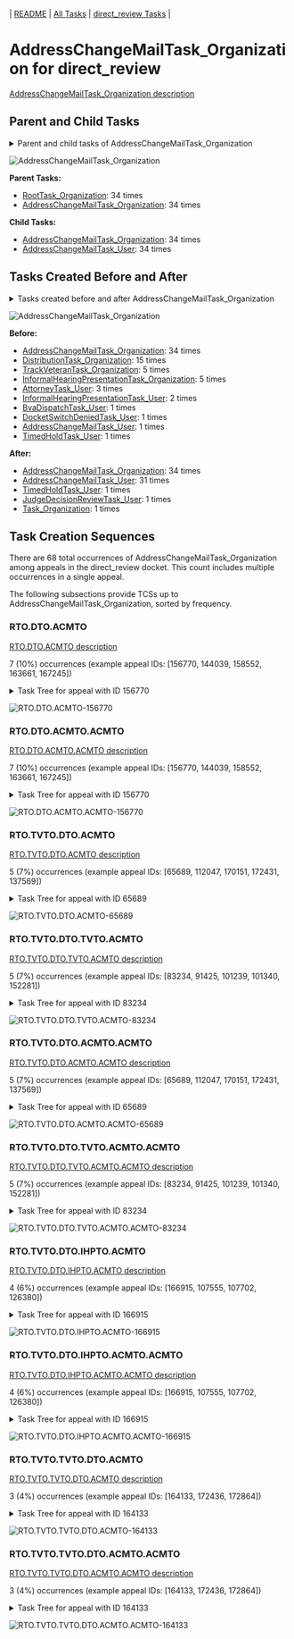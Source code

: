 <!-- DO NOT EDIT THIS FILE.  This file is autogenerated. -->
| [README](../README.md) | [All Tasks](../alltasks.md) | [direct_review Tasks](tasklist.md) |

# AddressChangeMailTask_Organization for direct_review

[AddressChangeMailTask_Organization description](../descr/AddressChangeMailTask_Organization.md)

## Parent and Child Tasks

<details><summary markdown='span'>Parent and child tasks of AddressChangeMailTask_Organization
</summary>

```
digraph G {
rankdir=LR;
node [shape=box]
"AddressChangeMailTask_Organization" -> "AddressChangeMailTask_User" [label=34]
"AddressChangeMailTask_Organization" -> "AddressChangeMailTask_Organization" [label=34]
"RootTask_Organization" -> "AddressChangeMailTask_Organization" [label=34]
"AddressChangeMailTask_Organization" -> "AddressChangeMailTask_Organization" [label=34]
}
```
</details>

![AddressChangeMailTask_Organization](dot/AddressChangeMailTask_Organization-parentchild.dot.png)

**Parent Tasks:**

   * [RootTask_Organization](RootTask_Organization.md): 34 times
   * [AddressChangeMailTask_Organization](AddressChangeMailTask_Organization.md): 34 times

**Child Tasks:**

   * [AddressChangeMailTask_Organization](AddressChangeMailTask_Organization.md): 34 times
   * [AddressChangeMailTask_User](AddressChangeMailTask_User.md): 34 times

## Tasks Created Before and After

<details><summary markdown='span'>Tasks created before and after AddressChangeMailTask_Organization</summary>

```
digraph G {
rankdir=LR;

"AddressChangeMailTask_Organization" -> "AddressChangeMailTask_Organization" [label=34]
"AddressChangeMailTask_Organization" -> "AddressChangeMailTask_User" [label=31]
"AddressChangeMailTask_Organization" -> "TimedHoldTask_User" [label=1]
"AddressChangeMailTask_Organization" -> "Task_Organization" [label=1]
"AddressChangeMailTask_Organization" -> "JudgeDecisionReviewTask_User" [label=1]
"AddressChangeMailTask_Organization" -> "AddressChangeMailTask_Organization" [label=34]
"DistributionTask_Organization" -> "AddressChangeMailTask_Organization" [label=15]
"TrackVeteranTask_Organization" -> "AddressChangeMailTask_Organization" [label=5]
"InformalHearingPresentationTask_Organization" -> "AddressChangeMailTask_Organization" [label=5]
"AttorneyTask_User" -> "AddressChangeMailTask_Organization" [label=3]
"InformalHearingPresentationTask_User" -> "AddressChangeMailTask_Organization" [label=2]
"TimedHoldTask_User" -> "AddressChangeMailTask_Organization" [label=1]
"DocketSwitchDeniedTask_User" -> "AddressChangeMailTask_Organization" [label=1]
"BvaDispatchTask_User" -> "AddressChangeMailTask_Organization" [label=1]
"AddressChangeMailTask_User" -> "AddressChangeMailTask_Organization" [label=1]
}
```
</details>

![AddressChangeMailTask_Organization](dot/AddressChangeMailTask_Organization.dot.png)

**Before:**

   * [AddressChangeMailTask_Organization](AddressChangeMailTask_Organization.md): 34 times
   * [DistributionTask_Organization](DistributionTask_Organization.md): 15 times
   * [TrackVeteranTask_Organization](TrackVeteranTask_Organization.md): 5 times
   * [InformalHearingPresentationTask_Organization](InformalHearingPresentationTask_Organization.md): 5 times
   * [AttorneyTask_User](AttorneyTask_User.md): 3 times
   * [InformalHearingPresentationTask_User](InformalHearingPresentationTask_User.md): 2 times
   * [BvaDispatchTask_User](BvaDispatchTask_User.md): 1 times
   * [DocketSwitchDeniedTask_User](DocketSwitchDeniedTask_User.md): 1 times
   * [AddressChangeMailTask_User](AddressChangeMailTask_User.md): 1 times
   * [TimedHoldTask_User](TimedHoldTask_User.md): 1 times

**After:**

   * [AddressChangeMailTask_Organization](AddressChangeMailTask_Organization.md): 34 times
   * [AddressChangeMailTask_User](AddressChangeMailTask_User.md): 31 times
   * [TimedHoldTask_User](TimedHoldTask_User.md): 1 times
   * [JudgeDecisionReviewTask_User](JudgeDecisionReviewTask_User.md): 1 times
   * [Task_Organization](Task_Organization.md): 1 times

## Task Creation Sequences

There are 68 total occurrences of AddressChangeMailTask_Organization among appeals in the direct_review docket.  This count includes multiple occurrences in a single appeal.

The following subsections provide TCSs up to AddressChangeMailTask_Organization, sorted by frequency.

### RTO.DTO.ACMTO

[RTO.DTO.ACMTO description](../descr/RTO.DTO.ACMTO.md)

7 (10%) occurrences (example appeal IDs: [156770, 144039, 158552, 163661, 167245])

<details><summary markdown='span'>Task Tree for appeal with ID 156770</summary>

```
@startuml
skinparam {
  ObjectBorderColor #555
  ObjectBorderThickness 0
  ObjectFontStyle bold
  ObjectFontSize 14
  ObjectAttributeFontColor #333
  ObjectAttributeFontSize 12
}
  object 0.RootTask #8dd3c7 {
Organization
}
  object 1.DistributionTask #ffffb3 {
Organization
}
  object 2.AddressChangeMailTask #d9d9d9 {
Organization  <back:white>    </back>
}
  object 3.AddressChangeMailTask #d9d9d9 {
Organization  <back:white>    </back>
}
  object 4.AddressChangeMailTask #d9d9d9 {
User
}
  object 5.TrackVeteranTask #bebada {
Organization
}
  object 6.InformalHearingPresentationTask #fdb462 {
Organization
}
  object 7.TrackVeteranTask #bebada {
Organization
}
0.RootTask -- 1.DistributionTask
0.RootTask -- 2.AddressChangeMailTask
2.AddressChangeMailTask -- 3.AddressChangeMailTask
3.AddressChangeMailTask -- 4.AddressChangeMailTask
0.RootTask -- 5.TrackVeteranTask
1.DistributionTask -- 6.InformalHearingPresentationTask
0.RootTask -- 7.TrackVeteranTask
@enduml
```
</details>

![RTO.DTO.ACMTO-156770](uml/RTO.DTO.ACMTO-156770.png)

### RTO.DTO.ACMTO.ACMTO

[RTO.DTO.ACMTO.ACMTO description](../descr/RTO.DTO.ACMTO.ACMTO.md)

7 (10%) occurrences (example appeal IDs: [156770, 144039, 158552, 163661, 167245])

<details><summary markdown='span'>Task Tree for appeal with ID 156770</summary>

```
@startuml
skinparam {
  ObjectBorderColor #555
  ObjectBorderThickness 0
  ObjectFontStyle bold
  ObjectFontSize 14
  ObjectAttributeFontColor #333
  ObjectAttributeFontSize 12
}
  object 0.RootTask #8dd3c7 {
Organization
}
  object 1.DistributionTask #ffffb3 {
Organization
}
  object 2.AddressChangeMailTask #d9d9d9 {
Organization  <back:white>    </back>
}
  object 3.AddressChangeMailTask #d9d9d9 {
Organization  <back:white>    </back>
}
  object 4.AddressChangeMailTask #d9d9d9 {
User
}
  object 5.TrackVeteranTask #bebada {
Organization
}
  object 6.InformalHearingPresentationTask #fdb462 {
Organization
}
  object 7.TrackVeteranTask #bebada {
Organization
}
0.RootTask -- 1.DistributionTask
0.RootTask -- 2.AddressChangeMailTask
2.AddressChangeMailTask -- 3.AddressChangeMailTask
3.AddressChangeMailTask -- 4.AddressChangeMailTask
0.RootTask -- 5.TrackVeteranTask
1.DistributionTask -- 6.InformalHearingPresentationTask
0.RootTask -- 7.TrackVeteranTask
@enduml
```
</details>

![RTO.DTO.ACMTO.ACMTO-156770](uml/RTO.DTO.ACMTO.ACMTO-156770.png)

### RTO.TVTO.DTO.ACMTO

[RTO.TVTO.DTO.ACMTO description](../descr/RTO.TVTO.DTO.ACMTO.md)

5 (7%) occurrences (example appeal IDs: [65689, 112047, 170151, 172431, 137569])

<details><summary markdown='span'>Task Tree for appeal with ID 65689</summary>

```
@startuml
skinparam {
  ObjectBorderColor #555
  ObjectBorderThickness 0
  ObjectFontStyle bold
  ObjectFontSize 14
  ObjectAttributeFontColor #333
  ObjectAttributeFontSize 12
}
  object 0.RootTask #8dd3c7 {
Organization
}
  object 1.TrackVeteranTask #bebada {
Organization
}
  object 2.DistributionTask #ffffb3 {
Organization
}
  object 3.AddressChangeMailTask #d9d9d9 {
Organization  <back:white>    </back>
}
  object 4.AddressChangeMailTask #d9d9d9 {
Organization  <back:white>    </back>
}
  object 5.AddressChangeMailTask #d9d9d9 {
User
}
  object 6.AddressChangeMailTask #d9d9d9 {
User
}
  object 7.JudgeAssignTask #ccebc5 {
User
}
  object 8.JudgeDecisionReviewTask #d9d9d9 {
User
}
  object 9.AttorneyTask #bc80bd {
User
}
  object 10.BvaDispatchTask #b3de69 {
Organization
}
  object 11.BvaDispatchTask #b3de69 {
User
}
0.RootTask -- 1.TrackVeteranTask
0.RootTask -- 2.DistributionTask
0.RootTask -- 3.AddressChangeMailTask
3.AddressChangeMailTask -- 4.AddressChangeMailTask
4.AddressChangeMailTask -- 5.AddressChangeMailTask
4.AddressChangeMailTask -- 6.AddressChangeMailTask
0.RootTask -- 7.JudgeAssignTask
0.RootTask -- 8.JudgeDecisionReviewTask
8.JudgeDecisionReviewTask -- 9.AttorneyTask
0.RootTask -- 10.BvaDispatchTask
10.BvaDispatchTask -- 11.BvaDispatchTask
@enduml
```
</details>

![RTO.TVTO.DTO.ACMTO-65689](uml/RTO.TVTO.DTO.ACMTO-65689.png)

### RTO.TVTO.DTO.TVTO.ACMTO

[RTO.TVTO.DTO.TVTO.ACMTO description](../descr/RTO.TVTO.DTO.TVTO.ACMTO.md)

5 (7%) occurrences (example appeal IDs: [83234, 91425, 101239, 101340, 152281])

<details><summary markdown='span'>Task Tree for appeal with ID 83234</summary>

```
@startuml
skinparam {
  ObjectBorderColor #555
  ObjectBorderThickness 0
  ObjectFontStyle bold
  ObjectFontSize 14
  ObjectAttributeFontColor #333
  ObjectAttributeFontSize 12
}
  object 0.RootTask #8dd3c7 {
Organization
}
  object 1.TrackVeteranTask #bebada {
Organization
}
  object 2.DistributionTask #ffffb3 {
Organization
}
  object 3.TrackVeteranTask #bebada {
Organization
}
  object 4.AddressChangeMailTask #d9d9d9 {
Organization  <back:white>    </back>
}
  object 5.AddressChangeMailTask #d9d9d9 {
Organization  <back:white>    </back>
}
  object 6.AddressChangeMailTask #d9d9d9 {
User
}
  object 7.AddressChangeMailTask #d9d9d9 {
User
}
  object 8.JudgeAssignTask #ccebc5 {
User
}
  object 9.JudgeDecisionReviewTask #d9d9d9 {
User
}
  object 10.AttorneyTask #bc80bd {
User
}
  object 11.BvaDispatchTask #b3de69 {
Organization
}
  object 12.BvaDispatchTask #b3de69 {
User
}
  object 13.BvaDispatchTask #b3de69 {
User
}
0.RootTask -- 1.TrackVeteranTask
0.RootTask -- 2.DistributionTask
0.RootTask -- 3.TrackVeteranTask
0.RootTask -- 4.AddressChangeMailTask
4.AddressChangeMailTask -- 5.AddressChangeMailTask
5.AddressChangeMailTask -- 6.AddressChangeMailTask
5.AddressChangeMailTask -- 7.AddressChangeMailTask
0.RootTask -- 8.JudgeAssignTask
0.RootTask -- 9.JudgeDecisionReviewTask
9.JudgeDecisionReviewTask -- 10.AttorneyTask
0.RootTask -- 11.BvaDispatchTask
11.BvaDispatchTask -- 12.BvaDispatchTask
11.BvaDispatchTask -- 13.BvaDispatchTask
@enduml
```
</details>

![RTO.TVTO.DTO.TVTO.ACMTO-83234](uml/RTO.TVTO.DTO.TVTO.ACMTO-83234.png)

### RTO.TVTO.DTO.ACMTO.ACMTO

[RTO.TVTO.DTO.ACMTO.ACMTO description](../descr/RTO.TVTO.DTO.ACMTO.ACMTO.md)

5 (7%) occurrences (example appeal IDs: [65689, 112047, 170151, 172431, 137569])

<details><summary markdown='span'>Task Tree for appeal with ID 65689</summary>

```
@startuml
skinparam {
  ObjectBorderColor #555
  ObjectBorderThickness 0
  ObjectFontStyle bold
  ObjectFontSize 14
  ObjectAttributeFontColor #333
  ObjectAttributeFontSize 12
}
  object 0.RootTask #8dd3c7 {
Organization
}
  object 1.TrackVeteranTask #bebada {
Organization
}
  object 2.DistributionTask #ffffb3 {
Organization
}
  object 3.AddressChangeMailTask #d9d9d9 {
Organization  <back:white>    </back>
}
  object 4.AddressChangeMailTask #d9d9d9 {
Organization  <back:white>    </back>
}
  object 5.AddressChangeMailTask #d9d9d9 {
User
}
  object 6.AddressChangeMailTask #d9d9d9 {
User
}
  object 7.JudgeAssignTask #ccebc5 {
User
}
  object 8.JudgeDecisionReviewTask #d9d9d9 {
User
}
  object 9.AttorneyTask #bc80bd {
User
}
  object 10.BvaDispatchTask #b3de69 {
Organization
}
  object 11.BvaDispatchTask #b3de69 {
User
}
0.RootTask -- 1.TrackVeteranTask
0.RootTask -- 2.DistributionTask
0.RootTask -- 3.AddressChangeMailTask
3.AddressChangeMailTask -- 4.AddressChangeMailTask
4.AddressChangeMailTask -- 5.AddressChangeMailTask
4.AddressChangeMailTask -- 6.AddressChangeMailTask
0.RootTask -- 7.JudgeAssignTask
0.RootTask -- 8.JudgeDecisionReviewTask
8.JudgeDecisionReviewTask -- 9.AttorneyTask
0.RootTask -- 10.BvaDispatchTask
10.BvaDispatchTask -- 11.BvaDispatchTask
@enduml
```
</details>

![RTO.TVTO.DTO.ACMTO.ACMTO-65689](uml/RTO.TVTO.DTO.ACMTO.ACMTO-65689.png)

### RTO.TVTO.DTO.TVTO.ACMTO.ACMTO

[RTO.TVTO.DTO.TVTO.ACMTO.ACMTO description](../descr/RTO.TVTO.DTO.TVTO.ACMTO.ACMTO.md)

5 (7%) occurrences (example appeal IDs: [83234, 91425, 101239, 101340, 152281])

<details><summary markdown='span'>Task Tree for appeal with ID 83234</summary>

```
@startuml
skinparam {
  ObjectBorderColor #555
  ObjectBorderThickness 0
  ObjectFontStyle bold
  ObjectFontSize 14
  ObjectAttributeFontColor #333
  ObjectAttributeFontSize 12
}
  object 0.RootTask #8dd3c7 {
Organization
}
  object 1.TrackVeteranTask #bebada {
Organization
}
  object 2.DistributionTask #ffffb3 {
Organization
}
  object 3.TrackVeteranTask #bebada {
Organization
}
  object 4.AddressChangeMailTask #d9d9d9 {
Organization  <back:white>    </back>
}
  object 5.AddressChangeMailTask #d9d9d9 {
Organization  <back:white>    </back>
}
  object 6.AddressChangeMailTask #d9d9d9 {
User
}
  object 7.AddressChangeMailTask #d9d9d9 {
User
}
  object 8.JudgeAssignTask #ccebc5 {
User
}
  object 9.JudgeDecisionReviewTask #d9d9d9 {
User
}
  object 10.AttorneyTask #bc80bd {
User
}
  object 11.BvaDispatchTask #b3de69 {
Organization
}
  object 12.BvaDispatchTask #b3de69 {
User
}
  object 13.BvaDispatchTask #b3de69 {
User
}
0.RootTask -- 1.TrackVeteranTask
0.RootTask -- 2.DistributionTask
0.RootTask -- 3.TrackVeteranTask
0.RootTask -- 4.AddressChangeMailTask
4.AddressChangeMailTask -- 5.AddressChangeMailTask
5.AddressChangeMailTask -- 6.AddressChangeMailTask
5.AddressChangeMailTask -- 7.AddressChangeMailTask
0.RootTask -- 8.JudgeAssignTask
0.RootTask -- 9.JudgeDecisionReviewTask
9.JudgeDecisionReviewTask -- 10.AttorneyTask
0.RootTask -- 11.BvaDispatchTask
11.BvaDispatchTask -- 12.BvaDispatchTask
11.BvaDispatchTask -- 13.BvaDispatchTask
@enduml
```
</details>

![RTO.TVTO.DTO.TVTO.ACMTO.ACMTO-83234](uml/RTO.TVTO.DTO.TVTO.ACMTO.ACMTO-83234.png)

### RTO.TVTO.DTO.IHPTO.ACMTO

[RTO.TVTO.DTO.IHPTO.ACMTO description](../descr/RTO.TVTO.DTO.IHPTO.ACMTO.md)

4 (6%) occurrences (example appeal IDs: [166915, 107555, 107702, 126380])

<details><summary markdown='span'>Task Tree for appeal with ID 166915</summary>

```
@startuml
skinparam {
  ObjectBorderColor #555
  ObjectBorderThickness 0
  ObjectFontStyle bold
  ObjectFontSize 14
  ObjectAttributeFontColor #333
  ObjectAttributeFontSize 12
}
  object 0.RootTask #8dd3c7 {
Organization
}
  object 1.TrackVeteranTask #bebada {
Organization
}
  object 2.DistributionTask #ffffb3 {
Organization
}
  object 3.InformalHearingPresentationTask #fdb462 {
Organization
}
  object 4.AddressChangeMailTask #d9d9d9 {
Organization  <back:white>    </back>
}
  object 5.AddressChangeMailTask #d9d9d9 {
Organization  <back:white>    </back>
}
  object 6.AddressChangeMailTask #d9d9d9 {
User
}
  object 7.AddressChangeMailTask #d9d9d9 {
User
}
0.RootTask -- 1.TrackVeteranTask
0.RootTask -- 2.DistributionTask
2.DistributionTask -- 3.InformalHearingPresentationTask
0.RootTask -- 4.AddressChangeMailTask
4.AddressChangeMailTask -- 5.AddressChangeMailTask
5.AddressChangeMailTask -- 6.AddressChangeMailTask
5.AddressChangeMailTask -- 7.AddressChangeMailTask
@enduml
```
</details>

![RTO.TVTO.DTO.IHPTO.ACMTO-166915](uml/RTO.TVTO.DTO.IHPTO.ACMTO-166915.png)

### RTO.TVTO.DTO.IHPTO.ACMTO.ACMTO

[RTO.TVTO.DTO.IHPTO.ACMTO.ACMTO description](../descr/RTO.TVTO.DTO.IHPTO.ACMTO.ACMTO.md)

4 (6%) occurrences (example appeal IDs: [166915, 107555, 107702, 126380])

<details><summary markdown='span'>Task Tree for appeal with ID 166915</summary>

```
@startuml
skinparam {
  ObjectBorderColor #555
  ObjectBorderThickness 0
  ObjectFontStyle bold
  ObjectFontSize 14
  ObjectAttributeFontColor #333
  ObjectAttributeFontSize 12
}
  object 0.RootTask #8dd3c7 {
Organization
}
  object 1.TrackVeteranTask #bebada {
Organization
}
  object 2.DistributionTask #ffffb3 {
Organization
}
  object 3.InformalHearingPresentationTask #fdb462 {
Organization
}
  object 4.AddressChangeMailTask #d9d9d9 {
Organization  <back:white>    </back>
}
  object 5.AddressChangeMailTask #d9d9d9 {
Organization  <back:white>    </back>
}
  object 6.AddressChangeMailTask #d9d9d9 {
User
}
  object 7.AddressChangeMailTask #d9d9d9 {
User
}
0.RootTask -- 1.TrackVeteranTask
0.RootTask -- 2.DistributionTask
2.DistributionTask -- 3.InformalHearingPresentationTask
0.RootTask -- 4.AddressChangeMailTask
4.AddressChangeMailTask -- 5.AddressChangeMailTask
5.AddressChangeMailTask -- 6.AddressChangeMailTask
5.AddressChangeMailTask -- 7.AddressChangeMailTask
@enduml
```
</details>

![RTO.TVTO.DTO.IHPTO.ACMTO.ACMTO-166915](uml/RTO.TVTO.DTO.IHPTO.ACMTO.ACMTO-166915.png)

### RTO.TVTO.TVTO.DTO.ACMTO

[RTO.TVTO.TVTO.DTO.ACMTO description](../descr/RTO.TVTO.TVTO.DTO.ACMTO.md)

3 (4%) occurrences (example appeal IDs: [164133, 172436, 172864])

<details><summary markdown='span'>Task Tree for appeal with ID 164133</summary>

```
@startuml
skinparam {
  ObjectBorderColor #555
  ObjectBorderThickness 0
  ObjectFontStyle bold
  ObjectFontSize 14
  ObjectAttributeFontColor #333
  ObjectAttributeFontSize 12
}
  object 0.RootTask #8dd3c7 {
Organization
}
  object 1.TrackVeteranTask #bebada {
Organization
}
  object 2.TrackVeteranTask #bebada {
Organization
}
  object 3.DistributionTask #ffffb3 {
Organization
}
  object 4.AddressChangeMailTask #d9d9d9 {
Organization  <back:white>    </back>
}
  object 5.AddressChangeMailTask #d9d9d9 {
Organization  <back:white>    </back>
}
  object 6.AddressChangeMailTask #d9d9d9 {
User
}
  object 7.AddressChangeMailTask #d9d9d9 {
User
}
0.RootTask -- 1.TrackVeteranTask
0.RootTask -- 2.TrackVeteranTask
0.RootTask -- 3.DistributionTask
0.RootTask -- 4.AddressChangeMailTask
4.AddressChangeMailTask -- 5.AddressChangeMailTask
5.AddressChangeMailTask -- 6.AddressChangeMailTask
5.AddressChangeMailTask -- 7.AddressChangeMailTask
@enduml
```
</details>

![RTO.TVTO.TVTO.DTO.ACMTO-164133](uml/RTO.TVTO.TVTO.DTO.ACMTO-164133.png)

### RTO.TVTO.TVTO.DTO.ACMTO.ACMTO

[RTO.TVTO.TVTO.DTO.ACMTO.ACMTO description](../descr/RTO.TVTO.TVTO.DTO.ACMTO.ACMTO.md)

3 (4%) occurrences (example appeal IDs: [164133, 172436, 172864])

<details><summary markdown='span'>Task Tree for appeal with ID 164133</summary>

```
@startuml
skinparam {
  ObjectBorderColor #555
  ObjectBorderThickness 0
  ObjectFontStyle bold
  ObjectFontSize 14
  ObjectAttributeFontColor #333
  ObjectAttributeFontSize 12
}
  object 0.RootTask #8dd3c7 {
Organization
}
  object 1.TrackVeteranTask #bebada {
Organization
}
  object 2.TrackVeteranTask #bebada {
Organization
}
  object 3.DistributionTask #ffffb3 {
Organization
}
  object 4.AddressChangeMailTask #d9d9d9 {
Organization  <back:white>    </back>
}
  object 5.AddressChangeMailTask #d9d9d9 {
Organization  <back:white>    </back>
}
  object 6.AddressChangeMailTask #d9d9d9 {
User
}
  object 7.AddressChangeMailTask #d9d9d9 {
User
}
0.RootTask -- 1.TrackVeteranTask
0.RootTask -- 2.TrackVeteranTask
0.RootTask -- 3.DistributionTask
0.RootTask -- 4.AddressChangeMailTask
4.AddressChangeMailTask -- 5.AddressChangeMailTask
5.AddressChangeMailTask -- 6.AddressChangeMailTask
5.AddressChangeMailTask -- 7.AddressChangeMailTask
@enduml
```
</details>

![RTO.TVTO.TVTO.DTO.ACMTO.ACMTO-164133](uml/RTO.TVTO.TVTO.DTO.ACMTO.ACMTO-164133.png)

